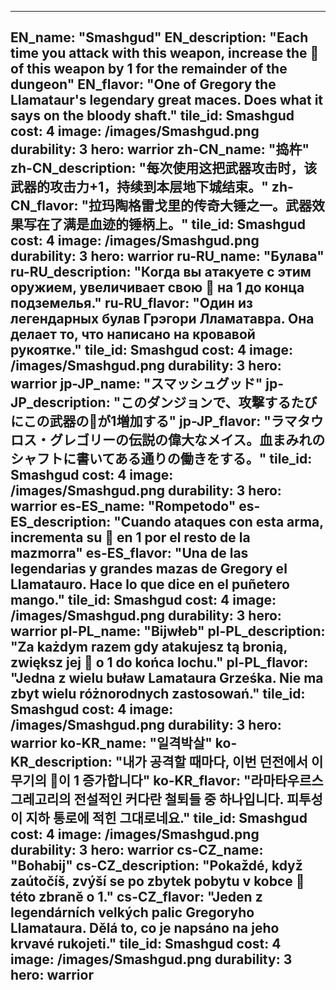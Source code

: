 ---

EN_name: "Smashgud"
EN_description: "Each time you attack with this weapon, increase the 🔸 of this weapon by 1 for the remainder of the dungeon"
EN_flavor: "One of Gregory the Llamataur's legendary great maces. Does what it says on the bloody shaft."
tile_id: Smashgud
cost: 4
image: /images/Smashgud.png
durability: 3
hero: warrior
zh-CN_name: "捣杵"
zh-CN_description: "每次使用这把武器攻击时，该武器的攻击力+1，持续到本层地下城结束。"
zh-CN_flavor: "拉玛陶格雷戈里的传奇大锤之一。武器效果写在了满是血迹的锤柄上。"
tile_id: Smashgud
cost: 4
image: /images/Smashgud.png
durability: 3
hero: warrior
ru-RU_name: "Булава"
ru-RU_description: "Когда вы атакуете с этим оружием, увеличивает свою 🔸 на 1 до конца подземелья."
ru-RU_flavor: "Один из легендарных булав Грэгори Лламатавра. Она делает то, что написано на кровавой рукоятке."
tile_id: Smashgud
cost: 4
image: /images/Smashgud.png
durability: 3
hero: warrior
jp-JP_name: "スマッシュグッド"
jp-JP_description: "このダンジョンで、攻撃するたびにこの武器の🔸が1増加する"
jp-JP_flavor: "ラマタウロス・グレゴリーの伝説の偉大なメイス。血まみれのシャフトに書いてある通りの働きをする。"
tile_id: Smashgud
cost: 4
image: /images/Smashgud.png
durability: 3
hero: warrior
es-ES_name: "Rompetodo"
es-ES_description: "Cuando ataques con esta arma, incrementa su 🔸 en 1 por el resto de la mazmorra"
es-ES_flavor: "Una de las legendarias y grandes mazas de Gregory el Llamatauro. Hace lo que dice en el puñetero mango."
tile_id: Smashgud
cost: 4
image: /images/Smashgud.png
durability: 3
hero: warrior
pl-PL_name: "Bijwłeb"
pl-PL_description: "Za każdym razem gdy atakujesz tą bronią, zwiększ jej 🔸 o 1 do końca lochu."
pl-PL_flavor: "Jedna z wielu buław Lamataura Grześka. Nie ma zbyt wielu różnorodnych zastosowań."
tile_id: Smashgud
cost: 4
image: /images/Smashgud.png
durability: 3
hero: warrior
ko-KR_name: "일격박살"
ko-KR_description: "내가 공격할 때마다, 이번 던전에서 이 무기의 🔸이 1 증가합니다"
ko-KR_flavor: "라마타우르스 그레고리의 전설적인 커다란 철퇴들 중 하나입니다. 피투성이 지하 통로에 적힌 그대로네요."
tile_id: Smashgud
cost: 4
image: /images/Smashgud.png
durability: 3
hero: warrior
cs-CZ_name: "Bohabij"
cs-CZ_description: "Pokaždé, když zaútočíš, zvýší se po zbytek pobytu v kobce 🔸 této zbraně o 1."
cs-CZ_flavor: "Jeden z legendárních velkých palic Gregoryho Llamataura. Dělá to, co je napsáno na jeho krvavé rukojeti."
tile_id: Smashgud
cost: 4
image: /images/Smashgud.png
durability: 3
hero: warrior
---